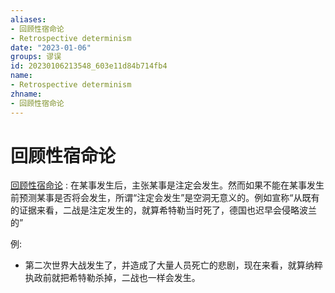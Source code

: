 ```yaml
---
aliases:
- 回顾性宿命论
- Retrospective determinism
date: "2023-01-06"
groups: 谬误
id: 20230106213548_603e11d84b714fb4
name:
- Retrospective determinism
zhname:
- 回顾性宿命论
---
```


# 回顾性宿命论

[回顾性宿命论](https://zh.wikipedia.org/wiki/%E5%9B%9E%E9%A1%A7%E6%80%A7%E5%AE%BF%E5%91%BD%E8%AB%96) : 在某事发生后，主张某事是注定会发生。然而如果不能在某事发生前预测某事是否将会发生，所谓“注定会发生”是空洞无意义的。例如宣称“从既有的证据来看，二战是注定发生的，就算希特勒当时死了，德国也迟早会侵略波兰的”

例:
- 第二次世界大战发生了，并造成了大量人员死亡的悲剧，现在来看，就算纳粹执政前就把希特勒杀掉，二战也一样会发生。